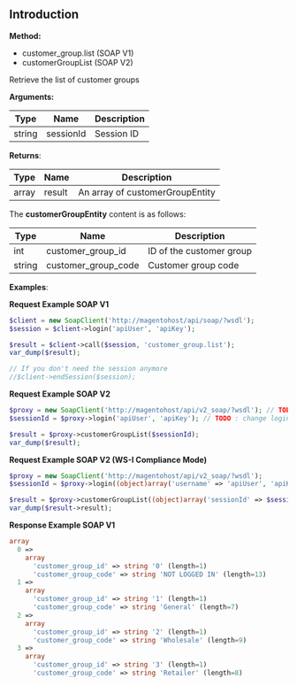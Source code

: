 ## Introduction

**Method:**

-   customer_group.list (SOAP V1)
-   customerGroupList (SOAP V2)

Retrieve the list of customer groups

**Arguments:**

| Type | Name | Description |
| --- | --- | --- |
| string | sessionId | Session ID |

**Returns**:

| Type | Name | Description |
| --- | --- | --- |
| array | result | An array of customerGroupEntity |

The **customerGroupEntity** content is as follows:

| Type | Name | Description |
| --- | --- | --- |
| int | customer_group_id | ID of the customer group |
| string | customer_group_code | Customer group code |

**Examples**:

**Request Example SOAP V1**

```php
$client = new SoapClient('http://magentohost/api/soap/?wsdl');
$session = $client->login('apiUser', 'apiKey');

$result = $client->call($session, 'customer_group.list');
var_dump($result);

// If you don't need the session anymore
//$client->endSession($session);
```

**Request Example SOAP V2**

```php
$proxy = new SoapClient('http://magentohost/api/v2_soap/?wsdl'); // TODO : change url
$sessionId = $proxy->login('apiUser', 'apiKey'); // TODO : change login and pwd if necessary

$result = $proxy->customerGroupList($sessionId);
var_dump($result);
```

**Request Example SOAP V2 (WS-I Compliance Mode)**

```php
$proxy = new SoapClient('http://magentohost/api/v2_soap/?wsdl');
$sessionId = $proxy->login((object)array('username' => 'apiUser', 'apiKey' => 'apiKey'));

$result = $proxy->customerGroupList((object)array('sessionId' => $sessionId->result));
var_dump($result->result);
```

**Response Example SOAP V1**

```php
array
  0 =>
    array
      'customer_group_id' => string '0' (length=1)
      'customer_group_code' => string 'NOT LOGGED IN' (length=13)
  1 =>
    array
      'customer_group_id' => string '1' (length=1)
      'customer_group_code' => string 'General' (length=7)
  2 =>
    array
      'customer_group_id' => string '2' (length=1)
      'customer_group_code' => string 'Wholesale' (length=9)
  3 =>
    array
      'customer_group_id' => string '3' (length=1)
      'customer_group_code' => string 'Retailer' (length=8)
```
